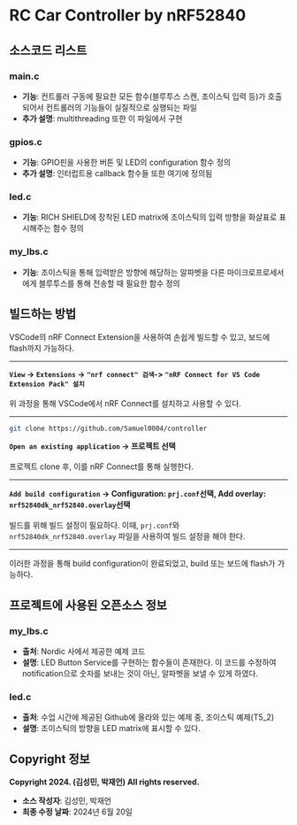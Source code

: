 # RC Car Controller by nRF52840

## 소스코드 리스트

### main.c
- **기능**: 컨트롤러 구동에 필요한 모든 함수(블루투스 스캔, 조이스틱 입력 등)가 호출되어서 컨트롤러의 기능들이 실질적으로 실행되는 파일
- **추가 설명**: multithreading 또한 이 파일에서 구현

### gpios.c
- **기능**: GPIO핀을 사용한 버튼 및 LED의 configuration 함수 정의
- **추가 설명**: 인터럽트용 callback 함수들 또한 여기에 정의됨

### led.c
- **기능**: RICH SHIELD에 장착된 LED matrix에 조이스틱의 입력 방향을 화살표로 표시해주는 함수 정의

### my_lbs.c
- **기능**: 조이스틱을 통해 입력받은 방향에 해당하는 알파벳을 다른 마이크로프로세서에게 블루투스를 통해 전송할 때 필요한 함수 정의

## 빌드하는 방법
VSCode의 nRF Connect Extension을 사용하여 손쉽게 빌드할 수 있고, 보드에 flash까지 가능하다.
___
**```View``` -> ```Extensions``` -> ```"nrf connect" 검색```-> ```"nRF Connect for VS Code Extension Pack" 설치```**  <br><br>
위 과정을 통해 VSCode에서 nRF Connect를 설치하고 사용할 수 있다.
___
```sh
git clone https://github.com/Samuel0004/controller
```
**```Open an existing application``` -> 프로젝트 선택**<br><br>
프로젝트 clone 후, 이를 nRF Connect를 통해 실행한다.
___
**```Add build configuration``` -> Configuration: ```prj.conf```선택, Add overlay: ```nrf52840dk_nrf52840.overlay```선택**
<br><br>
빌드를 위해 빌드 설정이 필요하다. 이때, ```prj.conf```와 ```nrf52840dk_nrf52840.overlay``` 파일을 사용하여 빌드 설정을 해야 한다.
___
이러한 과정을 통해 build configuration이 완료되었고, build 또는 보드에 flash가 가능하다.

## 프로젝트에 사용된 오픈소스 정보

### my_lbs.c
- **출처**: Nordic 사에서 제공한 예제 코드
- **설명**: LED Button Service를 구현하는 함수들이 존재한다. 이 코드를 수정하여 notification으로 숫자를 보내는 것이 아닌, 알파벳을 보낼 수 있게 하였다.

### led.c
- **출처**: 수업 시간에 제공된 Github에 올라와 있는 예제 중, 조이스틱 예제(T5_2)
- **설명**: 조이스틱의 방향을 LED matrix에 표시할 수 있다.

## Copyright 정보
**Copyright 2024. (김성민, 박재언) All rights reserved.**

- **소스 작성자**: 김성민, 박재언
- **최종 수정 날짜**: 2024년 6월 20일


